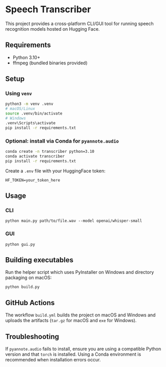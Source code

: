 # Speech Transcriber

This project provides a cross-platform CLI/GUI tool for running speech recognition models hosted on Hugging Face.

## Requirements
- Python 3.10+
- ffmpeg (bundled binaries provided)

## Setup

### Using `venv`
```bash
python3 -m venv .venv
# macOS/Linux
source .venv/bin/activate
# Windows
.venv\Scripts\activate
pip install -r requirements.txt
```

### Optional: install via Conda for `pyannote.audio`
```bash
conda create -n transcriber python=3.10
conda activate transcriber
pip install -r requirements.txt
```

Create a `.env` file with your HuggingFace token:
```
HF_TOKEN=your_token_here
```

## Usage

### CLI
```
python main.py path/to/file.wav --model openai/whisper-small
```

### GUI
```
python gui.py
```

## Building executables
Run the helper script which uses PyInstaller on Windows and directory packaging on macOS:
```
python build.py
```

## GitHub Actions
The workflow `build.yml` builds the project on macOS and Windows and uploads the artifacts (`tar.gz` for macOS and `exe` for Windows).

## Troubleshooting
If `pyannote.audio` fails to install, ensure you are using a compatible Python version and that `torch` is installed. Using a Conda environment is recommended when installation errors occur.
